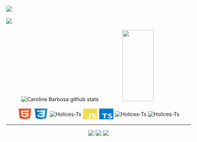 [![](https://readme-typing-svg.herokuapp.com/?color=16fd00&size=35&center=true&vCenter=true&width=1000&lines=Hello!,+My+name+is+Giovani+Sanson;I'm+a+front-end+developer;Welcome!+:%29)](https://git.io/typing-svg)

[![](https://github-readme-activity-graph.vercel.app/graph?username=holices&bg_color=0d1117&color=DCDCDC&line=1f1e1e&point=16fd00&area=true&hide_border=true)](github-readme-activity-graph)

<div align="center">  
  <img width="49%" height="195px" src="https://github-readme-stats.vercel.app/api?username=holices&show_icons=true&count_private=true&hide_border=true&title_color=ffffff&icon_color=16fd00&text_color=cfbcbc&bg_color=0d1117" alt="Caroline Barbosa github stats" /> 
  <img width="41%" height="195px" src="https://github-readme-stats.vercel.app/api/top-langs/?username=holices&layout=compact&hide_border=true&title_color=ffffff&text_color=cfbcbc&bg_color=0d1117" />
</div>

<div align="center"><br>
  <img align="center" alt="Holices-HTML" height="30" width="40" src="https://raw.githubusercontent.com/devicons/devicon/master/icons/html5/html5-original.svg">
  <img align="center" alt="Holices-CSS" height="30" width="40" src="https://raw.githubusercontent.com/devicons/devicon/master/icons/css3/css3-original.svg">
  <img align="center" alt="Holices-Ts" height="30" width="40" src="https://cdn.jsdelivr.net/gh/devicons/devicon@latest/icons/tailwindcss/tailwindcss-original.svg">
  <img align="center" alt="Holices-Js" height="30" width="40" src="https://raw.githubusercontent.com/devicons/devicon/master/icons/javascript/javascript-plain.svg">
  <img align="center" alt="Holices-Ts" height="30" width="40" src="https://raw.githubusercontent.com/devicons/devicon/master/icons/typescript/typescript-plain.svg">
  <img align="center" alt="Holices-Ts" height="30" width="40" src="https://cdn.jsdelivr.net/gh/devicons/devicon/icons/react/react-original.svg">
  <img align="center" alt="Holices-Ts" height="30" width="40" src="https://cdn.jsdelivr.net/gh/devicons/devicon@latest/icons/nextjs/nextjs-original.svg">
</div>

<hr>

<div align="center"> 
  <a href="https://instagram.com/holicesjr" target="_blank"><img src="https://img.shields.io/badge/-Instagram-%23E4405F?style=for-the-badge&logo=instagram&logoColor=white" target="_blank"></a>
  <a href = "mailto:dev.holices@gmail.com"><img src="https://img.shields.io/badge/-Gmail-%23333?style=for-the-badge&logo=gmail&logoColor=white" target="_blank"></a>
  <a href="https://www.linkedin.com/in/holices-sanson-b6a9b4240/" target="_blank"><img src="https://img.shields.io/badge/-LinkedIn-%230077B5?style=for-the-badge&logo=linkedin&logoColor=white" target="_blank"></a> 
</div>
